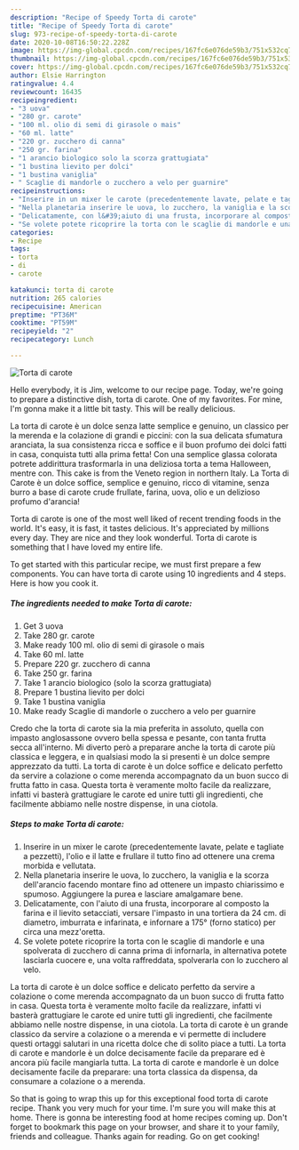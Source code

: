 ```yaml
---
description: "Recipe of Speedy Torta di carote"
title: "Recipe of Speedy Torta di carote"
slug: 973-recipe-of-speedy-torta-di-carote
date: 2020-10-08T16:50:22.228Z
image: https://img-global.cpcdn.com/recipes/167fc6e076de59b3/751x532cq70/torta-di-carote-recipe-main-photo.jpg
thumbnail: https://img-global.cpcdn.com/recipes/167fc6e076de59b3/751x532cq70/torta-di-carote-recipe-main-photo.jpg
cover: https://img-global.cpcdn.com/recipes/167fc6e076de59b3/751x532cq70/torta-di-carote-recipe-main-photo.jpg
author: Elsie Harrington
ratingvalue: 4.4
reviewcount: 16435
recipeingredient:
- "3 uova"
- "280 gr. carote"
- "100 ml. olio di semi di girasole o mais"
- "60 ml. latte"
- "220 gr. zucchero di canna"
- "250 gr. farina"
- "1 arancio biologico solo la scorza grattugiata"
- "1 bustina lievito per dolci"
- "1 bustina vaniglia"
- " Scaglie di mandorle o zucchero a velo per guarnire"
recipeinstructions:
- "Inserire in un mixer le carote (precedentemente lavate, pelate e tagliate a pezzetti), l&#39;olio e il latte e frullare il tutto fino ad ottenere una crema morbida e vellutata."
- "Nella planetaria inserire le uova, lo zucchero, la vaniglia e la scorza dell&#39;arancio facendo montare fino ad ottenere un impasto chiarissimo e spumoso. Aggiungere la purea e lasciare amalgamare bene."
- "Delicatamente, con l&#39;aiuto di una frusta, incorporare al composto la farina e il lievito setacciati, versare l&#39;impasto in una tortiera da 24 cm. di diametro, imburrata e infarinata, e infornare a 175° (forno statico) per circa una mezz&#39;oretta."
- "Se volete potete ricoprire la torta con le scaglie di mandorle e una spolverata di zucchero di canna prima di infornarla, in alternativa potete lasciarla cuocere e, una volta raffreddata, spolverarla con lo zucchero al velo."
categories:
- Recipe
tags:
- torta
- di
- carote

katakunci: torta di carote 
nutrition: 265 calories
recipecuisine: American
preptime: "PT36M"
cooktime: "PT59M"
recipeyield: "2"
recipecategory: Lunch

---
```



![Torta di carote](https://img-global.cpcdn.com/recipes/167fc6e076de59b3/751x532cq70/torta-di-carote-recipe-main-photo.jpg)

Hello everybody, it is Jim, welcome to our recipe page. Today, we're going to prepare a distinctive dish, torta di carote. One of my favorites. For mine, I'm gonna make it a little bit tasty. This will be really delicious.

La torta di carote è un dolce senza latte semplice e genuino, un classico per la merenda e la colazione di grandi e piccini: con la sua delicata sfumatura aranciata, la sua consistenza ricca e soffice e il buon profumo dei dolci fatti in casa, conquista tutti alla prima fetta! Con una semplice glassa colorata potrete addirittura trasformarla in una deliziosa torta a tema Halloween, mentre con. This cake is from the Veneto region in northern Italy. La Torta di Carote è un dolce soffice, semplice e genuino, ricco di vitamine, senza burro a base di carote crude frullate, farina, uova, olio e un delizioso profumo d&#39;arancia!

Torta di carote is one of the most well liked of recent trending foods in the world. It's easy, it is fast, it tastes delicious. It's appreciated by millions every day. They are nice and they look wonderful. Torta di carote is something that I have loved my entire life.


To get started with this particular recipe, we must first prepare a few components. You can have torta di carote using 10 ingredients and 4 steps. Here is how you cook it.

<!--inarticleads1-->

##### The ingredients needed to make Torta di carote:

1. Get 3 uova
1. Take 280 gr. carote
1. Make ready 100 ml. olio di semi di girasole o mais
1. Take 60 ml. latte
1. Prepare 220 gr. zucchero di canna
1. Take 250 gr. farina
1. Take 1 arancio biologico (solo la scorza grattugiata)
1. Prepare 1 bustina lievito per dolci
1. Take 1 bustina vaniglia
1. Make ready  Scaglie di mandorle o zucchero a velo per guarnire


Credo che la torta di carote sia la mia preferita in assoluto, quella con impasto anglosassone ovvero bella spessa e pesante, con tanta frutta secca all&#39;interno. Mi diverto però a preparare anche la torta di carote più classica e leggera, e in qualsiasi modo la si presenti è un dolce sempre apprezzato da tutti. La torta di carote è un dolce soffice e delicato perfetto da servire a colazione o come merenda accompagnato da un buon succo di frutta fatto in casa. Questa torta è veramente molto facile da realizzare, infatti vi basterà grattugiare le carote ed unire tutti gli ingredienti, che facilmente abbiamo nelle nostre dispense, in una ciotola. 

<!--inarticleads2-->

##### Steps to make Torta di carote:

1. Inserire in un mixer le carote (precedentemente lavate, pelate e tagliate a pezzetti), l&#39;olio e il latte e frullare il tutto fino ad ottenere una crema morbida e vellutata.
1. Nella planetaria inserire le uova, lo zucchero, la vaniglia e la scorza dell&#39;arancio facendo montare fino ad ottenere un impasto chiarissimo e spumoso. Aggiungere la purea e lasciare amalgamare bene.
1. Delicatamente, con l&#39;aiuto di una frusta, incorporare al composto la farina e il lievito setacciati, versare l&#39;impasto in una tortiera da 24 cm. di diametro, imburrata e infarinata, e infornare a 175° (forno statico) per circa una mezz&#39;oretta.
1. Se volete potete ricoprire la torta con le scaglie di mandorle e una spolverata di zucchero di canna prima di infornarla, in alternativa potete lasciarla cuocere e, una volta raffreddata, spolverarla con lo zucchero al velo.


La torta di carote è un dolce soffice e delicato perfetto da servire a colazione o come merenda accompagnato da un buon succo di frutta fatto in casa. Questa torta è veramente molto facile da realizzare, infatti vi basterà grattugiare le carote ed unire tutti gli ingredienti, che facilmente abbiamo nelle nostre dispense, in una ciotola. La torta di carote è un grande classico da servire a colazione o a merenda e vi permette di includere questi ortaggi salutari in una ricetta dolce che di solito piace a tutti. La torta di carote e mandorle è un dolce decisamente facile da preparare ed è ancora più facile mangiarla tutta. La torta di carote e mandorle è un dolce decisamente facile da preparare: una torta classica da dispensa, da consumare a colazione o a merenda. 

So that is going to wrap this up for this exceptional food torta di carote recipe. Thank you very much for your time. I'm sure you will make this at home. There is gonna be interesting food at home recipes coming up. Don't forget to bookmark this page on your browser, and share it to your family, friends and colleague. Thanks again for reading. Go on get cooking!

